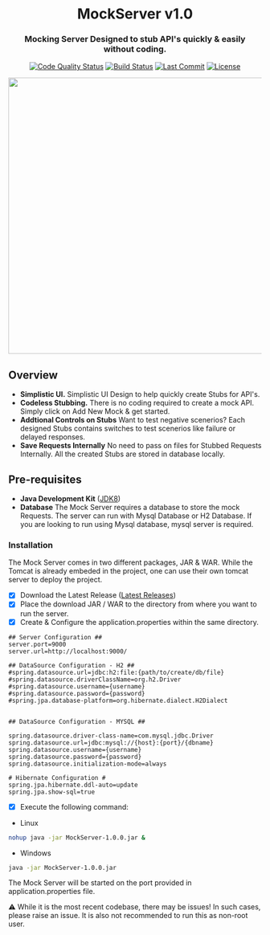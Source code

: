 <h1 align="center">
  Mock<b>Server</b> v1.0
</h1>

<h3 align="center">
Mocking Server Designed to stub API's quickly & easily without coding.
</h3>

<p align="center">
<a href="https://app.codacy.com/project/badge/Grade/6c26825fe51d45b88d540621fa1fb3ce"><img
alt="Code Quality Status"
src="https://app.codacy.com/project/badge/Grade/6c26825fe51d45b88d540621fa1fb3ce"></a>
<a href="https://badge.buildkite.com/89fd29118b2b24957feacf08660308feede6f203301ec0eefa.svg"><img
alt="Build Status"
src="https://badge.buildkite.com/89fd29118b2b24957feacf08660308feede6f203301ec0eefa.svg"></a>
<a href="https://img.shields.io/github/last-commit/krishanchawla/mock-server-v1"><img
alt="Last Commit"
src="https://img.shields.io/github/last-commit/krishanchawla/mock-server-v1"></a>
<a href="https://img.shields.io/badge/License-GPLv3-blue.svg"><img
alt="License"
src="https://img.shields.io/badge/License-GPLv3-blue.svg"></a>
</p>

<p align="center">
<img src="https://user-images.githubusercontent.com/28475979/100535959-672afc00-3243-11eb-8e43-e733dde54b48.JPG" width="550">
</p>

## Overview

- **Simplistic UI.** Simplistic UI Design to help quickly create Stubs for API's.
- **Codeless Stubbing.** There is no coding required to create a mock API. Simply click on Add New Mock & get started.
- **Addtional Controls on Stubs** Want to test negative scenerios? Each designed Stubs contains switches to test scenerios like failure or delayed responses.
- **Save Requests Internally** No need to pass on files for Stubbed Requests Internally. All the created Stubs are stored in database locally.

## Pre-requisites

- **Java Development Kit** ([JDK8](https://www.oracle.com/in/java/technologies/javase/javase-jdk8-downloads.html))
- **Database** The Mock Server requires a database to store the mock Requests. The server can run with Mysql Database or H2 Database. If you are looking to run using Mysql database, mysql server is required.

### Installation

The Mock Server comes in two different packages, JAR & WAR. While the Tomcat is already embeded in the project, one can use their own tomcat server to deploy the project.

- [x] Download the Latest Release ([Latest Releases](https://github.com/krishanchawla/mock-server-v1/releases/))
- [x] Place the download JAR / WAR to the directory from where you want to run the server.
- [x] Create & Configure the application.properties within the same directory.

```
## Server Configuration ##
server.port=9000
server.url=http://localhost:9000/

## DataSource Configuration - H2 ##
#spring.datasource.url=jdbc:h2:file:{path/to/create/db/file}
#spring.datasource.driverClassName=org.h2.Driver
#spring.datasource.username={username}
#spring.datasource.password={password}
#spring.jpa.database-platform=org.hibernate.dialect.H2Dialect


## DataSource Configuration - MYSQL ##

spring.datasource.driver-class-name=com.mysql.jdbc.Driver
spring.datasource.url=jdbc:mysql://{host}:{port}/{dbname}
spring.datasource.username={username}
spring.datasource.password={password}
spring.datasource.initialization-mode=always

# Hibernate Configuration #
spring.jpa.hibernate.ddl-auto=update
spring.jpa.show-sql=true

```

- [x] Execute the following command:

- Linux
```sh
nohup java -jar MockServer-1.0.0.jar &
```

- Windows
```sh
java -jar MockServer-1.0.0.jar
```

The Mock Server will be started on the port provided in application.properties file.

⚠️ While it is the most recent codebase, there may be issues! In such cases, please raise an issue. It is also not recommended to run this as non-root user.
